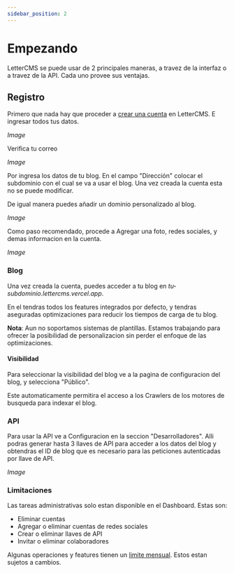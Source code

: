 ```yaml
---
sidebar_position: 2
---
```


# Empezando

LetterCMS se puede usar de 2 principales maneras, a travez de la interfaz o a travez de la API. Cada uno provee sus ventajas.

## Registro

Primero que nada hay que proceder a [crear una cuenta](https://lettercms.vercel.app/signin) en LetterCMS. E ingresar todos tus datos.

_Image_


Verifica tu correo

_Image_

Por ingresa los datos de tu blog. En el campo "Dirección" colocar el subdominio con el cual se va a usar el blog. Una vez creada la cuenta esta no se puede modificar.

De igual manera puedes añadir un dominio personalizado al blog.

_Image_

Como paso recomendado, procede a Agregar una foto, redes sociales, y demas informacion en la cuenta.

_Image_


### Blog

Una vez creada la cuenta, puedes acceder a tu blog en *tu-subdominio.lettercms.vercel.app*.

En el tendras todos los features integrados por defecto, y tendras aseguradas optimizaciones para reducir los tiempos de carga de tu blog.

**Nota**: Aun no soportamos sistemas de plantillas. Estamos trabajando para ofrecer la posibilidad de personalizacion sin perder el enfoque de las optimizaciones.

#### Visibilidad

Para seleccionar la visibilidad del blog ve a la pagina de configuracion del blog, y selecciona "Público".

Este automaticamente permitira el acceso a los Crawlers de los motores de busqueda para indexar el blog.

### API

Para usar la API ve a Configuracion en la seccion "Desarrolladores". Alli podras generar hasta 3 llaves de API para acceder a los datos del blog y obtendras el ID de blog que es necesario para las peticiones autenticadas por llave de API.

_Image_

### Limitaciones

Las tareas administrativas solo estan disponible en el Dashboard. Estas son:

- Eliminar cuentas
- Agregar o eliminar cuentas de redes sociales
- Crear o eliminar llaves de API
- Invitar o eliminar colaboradores

Algunas operaciones y features tienen un [limite mensual](usage). Estos estan sujetos a cambios.
